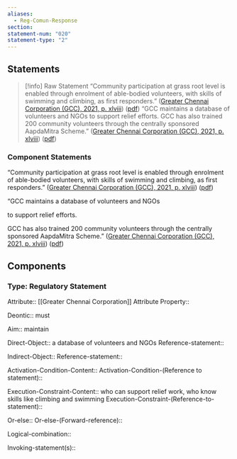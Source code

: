 ```yaml
---
aliases:
  - Reg-Comun-Response
section: 
statement-num: "020"
statement-type: "2"
---
```

## Statements 
> [!info] Raw Statement
> “Community participation at grass root level is enabled through enrolment of able-bodied volunteers, with skills of swimming and climbing, as first responders.” ([Greater Chennai Corporation (GCC), 2021, p. xlviii](zotero://select/library/items/AZZSXLC8)) ([pdf](zotero://open-pdf/library/items/ZWDYK52D?page=48&annotation=TYWNEF35))
> “GCC maintains a database of volunteers and NGOs to support relief efforts. GCC has also trained 200 community volunteers through the centrally sponsored AapdaMitra Scheme.” ([Greater Chennai Corporation (GCC), 2021, p. xlviii](zotero://select/library/items/AZZSXLC8)) ([pdf](zotero://open-pdf/library/items/ZWDYK52D?page=48&annotation=Z63WFCTL)) 
> 

### Component Statements
“Community participation at grass root level is enabled through enrolment of able-bodied volunteers, with skills of swimming and climbing, as first responders.” ([Greater Chennai Corporation (GCC), 2021, p. xlviii](zotero://select/library/items/AZZSXLC8)) ([pdf](zotero://open-pdf/library/items/ZWDYK52D?page=48&annotation=TYWNEF35))

“GCC 
maintains 
a database of volunteers and NGOs

to support relief efforts. 

GCC has also trained 200 community volunteers through the centrally sponsored AapdaMitra Scheme.” ([Greater Chennai Corporation (GCC), 2021, p. xlviii](zotero://select/library/items/AZZSXLC8)) ([pdf](zotero://open-pdf/library/items/ZWDYK52D?page=48&annotation=Z63WFCTL)) 
## Components
### Type: Regulatory Statement
Attribute:: [[Greater Chennai Corporation]]
	Attribute Property::

Deontic:: must

Aim:: maintain

Direct-Object:: a database of volunteers and NGOs
	Reference-statement::

Indirect-Object::
	Reference-statement::

Activation-Condition-Content::
	Activation-Condition-(Reference to statement)::

Execution-Constraint-Content:: who can support relief work, who know skills like climbing and swimming
	Execution-Constraint-(Reference-to-statement)::

Or-else::
	Or-else-(Forward-reference)::

Logical-combination::

Invoking-statement(s)::